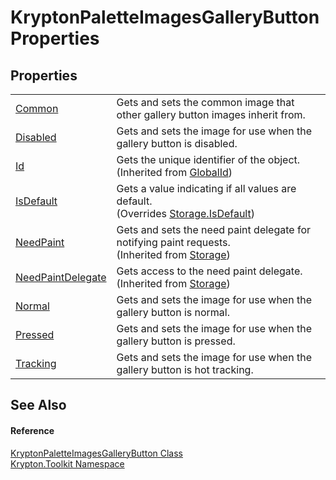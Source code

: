 # KryptonPaletteImagesGalleryButton Properties




## Properties
<table>
<tr>
<td><a href="77143a59-c09f-fcf0-51b8-af8ed5067f04.md">Common</a></td>
<td>Gets and sets the common image that other gallery button images inherit from.</td></tr>
<tr>
<td><a href="103e7d34-3b9c-a8fd-5da6-fe05f38c5fc5.md">Disabled</a></td>
<td>Gets and sets the image for use when the gallery button is disabled.</td></tr>
<tr>
<td><a href="71a6846f-bfb6-fb58-b361-6b43ae0583a8.md">Id</a></td>
<td>Gets the unique identifier of the object.<br />(Inherited from <a href="9ef2ca3a-e03e-8927-105a-2f9a6fbdf849.md">GlobalId</a>)</td></tr>
<tr>
<td><a href="4a98a804-3468-05c4-e001-d747061b69f3.md">IsDefault</a></td>
<td>Gets a value indicating if all values are default.<br />(Overrides <a href="bbc0e831-9474-3bce-65dc-0625d793d8c1.md">Storage.IsDefault</a>)</td></tr>
<tr>
<td><a href="097a0f47-e60c-4bf7-802c-8391c6d8feff.md">NeedPaint</a></td>
<td>Gets and sets the need paint delegate for notifying paint requests.<br />(Inherited from <a href="8406cf55-79a3-e579-4094-be084e489431.md">Storage</a>)</td></tr>
<tr>
<td><a href="879ca7f2-32c5-8581-44f2-c7aee6491db2.md">NeedPaintDelegate</a></td>
<td>Gets access to the need paint delegate.<br />(Inherited from <a href="8406cf55-79a3-e579-4094-be084e489431.md">Storage</a>)</td></tr>
<tr>
<td><a href="0755de43-f5a0-681d-186b-b035a7718838.md">Normal</a></td>
<td>Gets and sets the image for use when the gallery button is normal.</td></tr>
<tr>
<td><a href="c035ffba-6289-92bd-8258-ece48c8f3644.md">Pressed</a></td>
<td>Gets and sets the image for use when the gallery button is pressed.</td></tr>
<tr>
<td><a href="22349fff-05ec-0607-e374-a58fc23532d5.md">Tracking</a></td>
<td>Gets and sets the image for use when the gallery button is hot tracking.</td></tr>
</table>

## See Also


#### Reference
<a href="f59f13d9-865b-8936-d93f-bb1c3aac4748.md">KryptonPaletteImagesGalleryButton Class</a>  
<a href="79d2eac2-21f4-54ff-7552-b20c33c30600.md">Krypton.Toolkit Namespace</a>  
